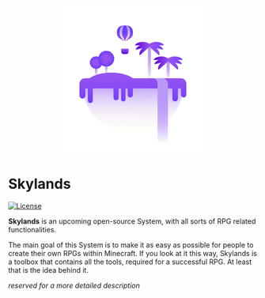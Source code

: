 
<div align="center">  
 <img src="icons/skylands.png" width="300px"/>  
</div>  
  
# Skylands

[![License](https://img.shields.io/badge/License-MIT-yellow.svg)](LICENSE)

**Skylands** is an upcoming open-source System, with all sorts of RPG related functionalities.

The main goal of this System is to make it as easy as possible for people to create their own RPGs within Minecraft.
If you look at it this way, Skylands is a toolbox that contains all the tools, required for a successful RPG.
At least that is the idea behind it.

*reserved for a more detailed description*

